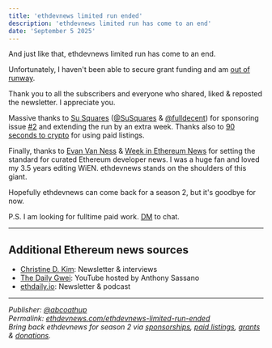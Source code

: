 ```yaml
---
title: 'ethdevnews limited run ended'
description: 'ethdevnews limited run has come to an end'
date: 'September 5 2025'
---
```


And just like that, ethdevnews limited run has come to an end.

Unfortunately, I haven't been able to secure grant funding and am [out of runway](https://x.com/abcoathup/status/1963576166586937706).

Thank you to all the subscribers and everyone who shared, liked & reposted the newsletter.  I appreciate you.

Massive thanks to [Su Squares](https://tenthousandsu.com) ([@SuSquares](https://x.com/susquares) & [@fulldecent](https://x.com/fulldecent)) for sponsoring issue [#2](../ethdevnews-weekly-2/) and extending the run by an extra week.  Thanks also to [90 seconds to crypto](https://x.com/haochizzle) for using paid listings.

Finally, thanks to [Evan Van Ness](https://x.com/evan_van_ness) & [Week in Ethereum News](https://weekinethereumnews.com) for setting the standard for curated Ethereum developer news.  I was a huge fan and loved my 3.5 years editing WiEN.  ethdevnews stands on the shoulders of this giant.

Hopefully ethdevnews can come back for a season 2, but it's goodbye for now.

P.S. I am looking for fulltime paid work.  [DM](https://x.com/abcoathup) to chat.

---

## Additional Ethereum news sources

* [Christine D. Kim](https://christinedkim.substack.com/): Newsletter & interviews
* [The Daily Gwei](https://www.youtube.com/c/TheDailyGwei): YouTube hosted by Anthony Sassano
* [ethdaily.io](https://ethdaily.io): Newsletter & podcast

---

*Publisher: [@abcoathup](https://x.com/abcoathup)*  
*Permalink: [ethdevnews.com/ethdevnews-limited-run-ended](https://ethdevnews.com/ethdevnews-limited-run-ended)*  
*Bring back ethdevnews for season 2 via [sponsorships](https://ethdevnews.com/about/#sponsorships), [paid listings](https://ethdevnews.com/about/#paid-listings), [grants](https://ethdevnews.com/about/#grants) & [donations](https://ethdevnews.com/about/#donations).* 